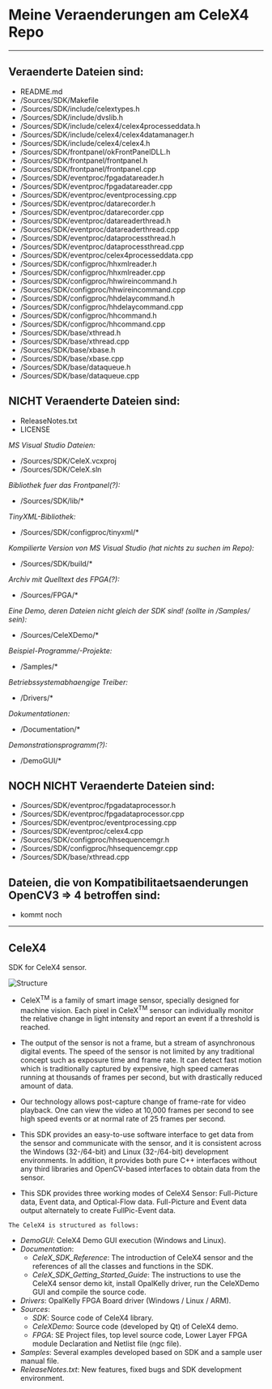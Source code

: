# Meine Veraenderungen am CeleX4 Repo
---

## Veraenderte Dateien sind:
* README.md
* /Sources/SDK/Makefile
* /Sources/SDK/include/celextypes.h
* /Sources/SDK/include/dvslib.h
* /Sources/SDK/include/celex4/celex4processeddata.h
* /Sources/SDK/include/celex4/celex4datamanager.h
* /Sources/SDK/include/celex4/celex4.h
* /Sources/SDK/frontpanel/okFrontPanelDLL.h
* /Sources/SDK/frontpanel/frontpanel.h
* /Sources/SDK/frontpanel/frontpanel.cpp
* /Sources/SDK/eventproc/fpgadatareader.h
* /Sources/SDK/eventproc/fpgadatareader.cpp
* /Sources/SDK/eventproc/eventprocessing.cpp
* /Sources/SDK/eventproc/datarecorder.h
* /Sources/SDK/eventproc/datarecorder.cpp
* /Sources/SDK/eventproc/datareaderthread.h
* /Sources/SDK/eventproc/datareaderthread.cpp
* /Sources/SDK/eventproc/dataprocessthread.h
* /Sources/SDK/eventproc/dataprocessthread.cpp
* /Sources/SDK/eventproc/celex4processeddata.cpp
* /Sources/SDK/configproc/hhxmlreader.h
* /Sources/SDK/configproc/hhxmlreader.cpp
* /Sources/SDK/configproc/hhwireincommand.h
* /Sources/SDK/configproc/hhwireincommand.cpp
* /Sources/SDK/configproc/hhdelaycommand.h
* /Sources/SDK/configproc/hhdelaycommand.cpp
* /Sources/SDK/configproc/hhcommand.h
* /Sources/SDK/configproc/hhcommand.cpp
* /Sources/SDK/base/xthread.h
* /Sources/SDK/base/xthread.cpp
* /Sources/SDK/base/xbase.h
* /Sources/SDK/base/xbase.cpp
* /Sources/SDK/base/dataqueue.h
* /Sources/SDK/base/dataqueue.cpp



## NICHT Veraenderte Dateien sind:
* ReleaseNotes.txt
* LICENSE

*MS Visual Studio Dateien:*
* /Sources/SDK/CeleX.vcxproj
* /Sources/SDK/CeleX.sln

*Bibliothek fuer das Frontpanel(?):*
* /Sources/SDK/lib/*

*TinyXML-Bibliothek:*
* /Sources/SDK/configproc/tinyxml/*

*Kompilierte Version von MS Visual Studio (hat nichts zu suchen im Repo):*
* /Sources/SDK/build/*

*Archiv mit Quelltext des FPGA(?):*
* /Sources/FPGA/*

*Eine Demo, deren Dateien nicht gleich der SDK sind! (sollte in /Samples/ sein):*
* /Sources/CeleXDemo/*

*Beispiel-Programme/-Projekte:*
* /Samples/*

*Betriebssystemabhaengige Treiber:*
* /Drivers/*

*Dokumentationen:*
* /Documentation/*

*Demonstrationsprogramm(?):*
* /DemoGUI/*


## NOCH NICHT Veraenderte Dateien sind:
* /Sources/SDK/eventproc/fpgadataprocessor.h
* /Sources/SDK/eventproc/fpgadataprocessor.cpp
* /Sources/SDK/eventproc/eventprocessing.cpp
* /Sources/SDK/eventproc/celex4.cpp
* /Sources/SDK/configproc/hhsequencemgr.h
* /Sources/SDK/configproc/hhsequencemgr.cpp
* /Sources/SDK/base/xthread.cpp


## Dateien, die von Kompatibilitaetsaenderungen OpenCV3 => 4 betroffen sind:
* kommt noch

---

## CeleX4
SDK for CeleX4 sensor.

![Structure](https://github.com/CelePixel/CeleX4-SDK/blob/master/Sources/CeleXDemo/images/SDK_Structure.png)

* CeleX<sup>TM</sup> is a family of smart image sensor, specially designed for machine vision. Each pixel in CeleX<sup>TM</sup>
sensor can individually monitor the relative change in light intensity and report an event if a threshold is
reached.

* The output of the sensor is not a frame, but a stream of asynchronous digital events. The speed of the sensor
is not limited by any traditional concept such as exposure time and frame rate. It can detect fast motion
which is traditionally captured by expensive, high speed cameras running at thousands of frames per second,
but with drastically reduced amount of data.

* Our technology allows post-capture change of frame-rate for video playback. One can view the video at
10,000 frames per second to see high speed events or at normal rate of 25 frames per second.

* This SDK provides an easy-to-use software interface to get data from the sensor and communicate with the
sensor, and it is consistent across the Windows (32-/64-bit) and Linux (32-/64-bit) development
environments. In addition, it provides both pure C++ interfaces without any third libraries and
OpenCV-based interfaces to obtain data from the sensor.

* This SDK provides three working modes of CeleX4 Sensor: Full-Picture data, Event data, and
Optical-Flow data. Full-Picture and Event data output alternately to create FullPic-Event data.

`The CeleX4 is structured as follows:`

* _DemoGUI_: CeleX4 Demo GUI execution (Windows and Linux).
* _Documentation_:
  * _CeleX_SDK_Reference_: The introduction of CeleX4 sensor and the references of all the classes and functions in the SDK.
  * _CeleX_SDK_Getting_Started_Guide_: The instructions to use the CeleX4 sensor demo kit, install OpalKelly driver, run the CeleXDemo GUI and compile the source code.
* _Drivers_: OpalKelly FPGA Board driver (Windows / Linux / ARM).
* _Sources_:
  * _SDK_: Source code of CeleX4 library.
  * _CeleXDemo_: Source code (developed by Qt) of CeleX4 demo.
  * _FPGA_: SE Project files, top level source code, Lower Layer FPGA module Declaration and Netlist file (ngc file).
* _Samples_: Several examples developed based on SDK and a sample user manual file.
* _ReleaseNotes.txt_: New features, fixed bugs and SDK development environment.
